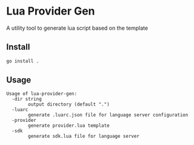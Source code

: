 # Lua Provider Gen

A utility tool to generate lua script
based on the template

## Install

```bash
go install .
```

## Usage

```
Usage of lua-provider-gen:
  -dir string
    	output directory (default ".")
  -luarc
    	generate .luarc.json file for language server configuration
  -provider
    	generate provider.lua template
  -sdk
    	generate sdk.lua file for language server
```